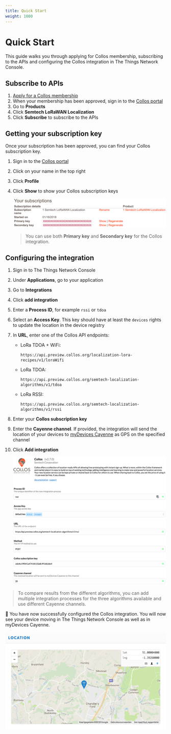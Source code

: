 ```yaml
---
title: Quick Start
weight: 1000
---
```


# Quick Start

This guide walks you through applying for Collos membership, subscribing to the APIs and configuring the Collos integration in The Things Network Console.

## Subscribe to APIs

1. [Apply for a Collos membership](http://preview.collos.org/Home/Apply)
2. When your membership has been approved, sign in to the [Collos portal](https://apiportal.preview.collos.org/signin)
3. Go to **Products**
4. Click **Semtech LoRaWAN Localization**
5. Click **Subscribe** to subscribe to the APIs

## Getting your subscription key

Once your subscription has been approved, you can find your Collos subscription key.

1. Sign in to the [Collos portal](https://apiportal.preview.collos.org/signin)
2. Click on your name in the top right
3. Click **Profile**
4. Click **Show** to show your Collos subscription keys

   ![Subscriptions](subscriptions.png)

   >You can use both **Primary key** and **Secondary key** for the Collos integration.

## Configuring the integration

1. Sign in to The Things Network Console
2. Under **Applications**, go to your application
3. Go to **Integrations**
4. Click **add integration**
5. Enter a **Process ID**, for example `rssi` or `tdoa`
6. Select an **Access Key**. This key should have at least the `devices` rights to update the location in the device registry
7. In **URL**, enter one of the Collos API endpoints:
   - LoRa TDOA + WiFi:
     ```
     https://api.preview.collos.org/localization-lora-recipes/v1/loraWifi
     ```
   - LoRa TDOA:
     ```
     https://api.preview.collos.org/semtech-localization-algorithms/v1/tdoa
     ```
   - LoRa RSSI:
     ```
     https://api.preview.collos.org/semtech-localization-algorithms/v1/rssi
     ```
8. Enter your **Collos subscription key**
9. Enter the **Cayenne channel**. If provided, the integration will send the location of your devices to [myDevices Cayenne](https://cayenne.mydevices.com) as GPS on the specified channel
10. Click **Add integration**

    ![Integration](integration-config.png)

>To compare results from the different algorithms, you can add multiple integration processes for the three algorithms available and use different Cayenne channels.

🎉 You have now successfully configured the Collos integration. You will now see your device moving in The Things Network Console as well as in myDevices Cayenne.

![Console location](console-location.png)
